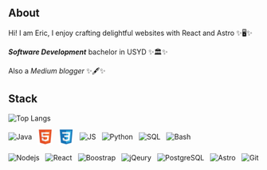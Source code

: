 ## About
Hi! I am Eric, I enjoy crafting delightful websites with React and Astro ✨🖥✨ 

***Software Development*** bachelor in USYD ✨🏛✨ 

Also a *Medium blogger* ✨🖋✨

<!-- # Leetcode
![Leetcode](https://leetcard.jacoblin.cool/youming16?theme=light&font=Monda) -->

## Stack
![Top Langs](https://github-readme-stats.vercel.app/api/top-langs/?username=youming16&hide=TeX&layout=compact)
<br>
<div>
  <img align="center" alt="Java" height="30" width="30" src="https://cdn-icons-png.flaticon.com/512/5968/5968282.png">
  &nbsp;
  <img align="center" alt="HTML"width="30" src="https://raw.githubusercontent.com/devicons/devicon/master/icons/html5/html5-original.svg">
  &nbsp;
  <img align="center" alt="CSS" height="30" width="30" src="https://raw.githubusercontent.com/devicons/devicon/master/icons/css3/css3-original.svg">
  &nbsp;
  <img align="center" alt="JS" width="30" src="https://cdn-icons-png.flaticon.com/512/5968/5968292.png">
  &nbsp; 
  <img align="center" alt="Python" width="30" src="https://cdn-icons-png.flaticon.com/512/5968/5968350.png">
  &nbsp; 
  <img align="center" alt="SQL" width="30" src="https://cdn-icons-png.flaticon.com/512/7506/7506880.png">
  &nbsp; 
  <img align="center" alt="Bash" width="30" src="https://cdn-icons-png.flaticon.com/512/7544/7544562.png">
  &nbsp;
</div>
<br>
<div>
  
  <img align="center" alt="Nodejs" width="30" src="https://cdn-icons-png.flaticon.com/512/5968/5968322.png">
  &nbsp; 
  <img align="center" alt="React" width="30" src="https://cdn-icons-png.flaticon.com/512/875/875209.png">
  &nbsp; 
  <img align="center" alt="Boostrap" width="30" src="https://avatars.githubusercontent.com/u/2918581?s=280&v=4">
  &nbsp;
  <img align="center" alt="jQeury" width="30" src="https://cdn.iconscout.com/icon/free/png-256/jquery-8-1175153.png">
  &nbsp;
  <img align="center" alt="PostgreSQL" width="30" src="https://cdn-icons-png.flaticon.com/512/5968/5968342.png">
  &nbsp;
  <img align="center" alt="Astro" width="30" src="https://astro.build/assets/press/simple-logomark-light.svg">
  &nbsp;
  <img align="center" alt="Git" width="30" src="https://cdn-icons-png.flaticon.com/512/9357/9357447.png">
  &nbsp; 
</div>
 

